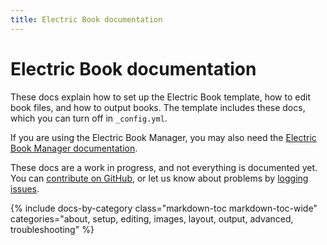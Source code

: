 ```yaml
---
title: Electric Book documentation
---
```


# Electric Book documentation

These docs explain how to set up the Electric Book template, how to edit book files, and how to output books. The template includes these docs, which you can turn off in `_config.yml`.

If you are using the Electric Book Manager, you may also need the [Electric Book Manager documentation](https://electricbookworks.github.io/electric-book-gui/).

These docs are a work in progress, and not everything is documented yet. You can [contribute on GitHub](https://github.com/electricbookworks/electric-book), or let us know about problems by [logging issues](https://github.com/electricbookworks/electric-book/issues).

{% include docs-by-category
    class="markdown-toc markdown-toc-wide"
    categories="about, setup, editing, images, layout, output, advanced, troubleshooting"
%}
